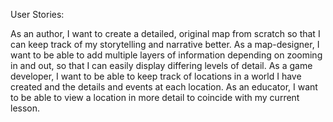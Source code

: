 User Stories:

As an author, I want to create a detailed, original map from scratch so that I can keep track of my storytelling and narrative better.
As a map-designer, I want to be able to add multiple layers of information depending on zooming in and out, so that I can easily display differing levels of detail.
As a game developer, I want to be able to keep track of locations in a world I have created and the details and events at each location.
As an educator, I want to be able to view a location in more detail to coincide with my current lesson.
